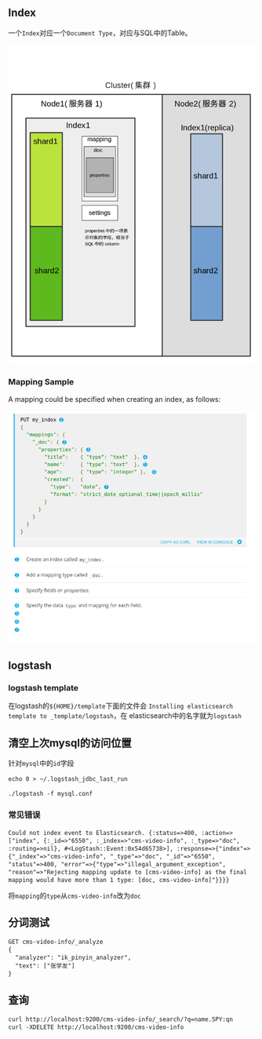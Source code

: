 ## Index
一个`Index`对应一个`Document Type`，对应与SQL中的Table。

![示意图](img/elasticsearch-index.png)


### Mapping Sample
A mapping could be specified when creating an index, as follows:

![mapping](img/mapping.png)

## logstash
### logstash template
在logstash的`${HOME}/template`下面的文件会 `Installing elasticsearch template to _template/logstash`，在
elasticsearch中的名字就为`logstash`

## 清空上次mysql的访问位置
针对`mysql`中的`id`字段
```
echo 0 > ~/.logstash_jdbc_last_run
```

```
./logstash -f mysql.conf
```
### 常见错误
```
Could not index event to Elasticsearch. {:status=>400, :action=>["index", {:_id=>"6550", :_index=>"cms-video-info", :_type=>"doc", :routing=>nil}, #<LogStash::Event:0x54d65738>], :response=>{"index"=>{"_index"=>"cms-video-info", "_type"=>"doc", "_id"=>"6550", "status"=>400, "error"=>{"type"=>"illegal_argument_exception", "reason"=>"Rejecting mapping update to [cms-video-info] as the final mapping would have more than 1 type: [doc, cms-video-info]"}}}}
```
将`mapping`的`type`从`cms-video-info`改为`doc`

## 分词测试
```
GET cms-video-info/_analyze
{
  "analyzer": "ik_pinyin_analyzer",
  "text": ["张学友"]
}
```

## 查询
```
curl http://localhost:9200/cms-video-info/_search/?q=name.SPY:qn
curl -XDELETE http://localhost:9200/cms-video-info
```
